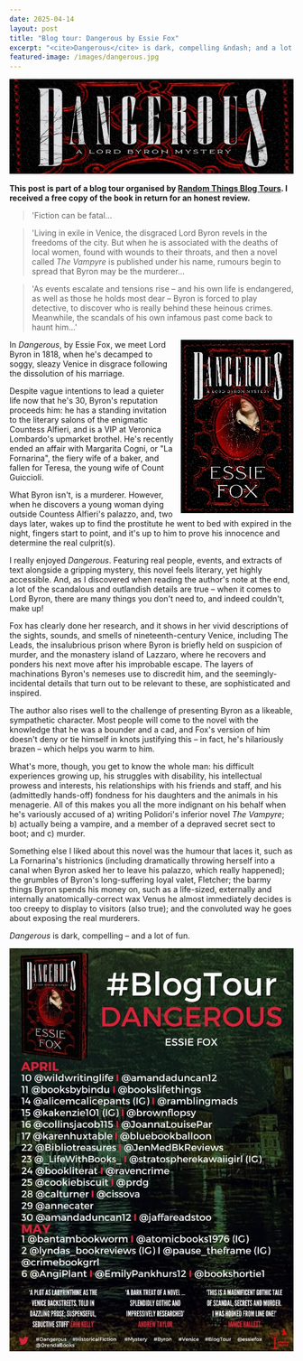 ```yaml
---
date: 2025-04-14
layout: post
title: "Blog tour: Dangerous by Essie Fox"
excerpt: "<cite>Dangerous</cite> is dark, compelling &ndash; and a lot of fun."
featured-image: /images/dangerous.jpg
---
```


![Dangerous](/images/dangerous.jpg)

**This post is part of a blog tour organised by [Random Things Blog Tours](http://randomthingsthroughmyletterbox.blogspot.com/p/services-to-publishers-authors-blog.html). I received a free copy of the book in return for an honest review.**

> 'Fiction can be fatal...

> 'Living in exile in Venice, the disgraced Lord Byron revels in the freedoms of the city. But when he is associated with the deaths of local women, found with wounds to their throats, and then a novel called <cite>The Vampyre</cite> is published under his name, rumours begin to spread that Byron may be the murderer...

> 'As events escalate and tensions rise – and his own life is endangered, as well as those he holds most dear &ndash; Byron is forced to play detective, to discover who is really behind these heinous crimes. Meanwhile, the scandals of his own infamous past come back to haunt him...'

<img src="/images/dangerous-200.jpg" alt="Dangerous" style="float: right; margin-bottom: 10px; margin-left: 10px;">

In <cite>Dangerous</cite>, by Essie Fox, we meet Lord Byron in 1818, when he's decamped to soggy, sleazy Venice in disgrace following the dissolution of his marriage.

Despite vague intentions to lead a quieter life now that he's 30, Byron's reputation proceeds him: he has a standing invitation to the literary salons of the enigmatic Countess Alfieri, and is a VIP at Veronica Lombardo's upmarket brothel. He's recently ended an affair with Margarita Cogni, or "La Fornarina", the fiery wife of a baker, and fallen for Teresa, the young wife of Count Guiccioli.

What Byron isn't, is a murderer. However, when he discovers a young woman dying outside Countess Alfieri's palazzo, and, two days later, wakes up to find the prostitute he went to bed with expired in the night, fingers start to point, and it's up to him to prove his innocence and determine the real culprit(s).

I really enjoyed <cite>Dangerous</cite>. Featuring real people, events, and extracts of text alongside a gripping mystery, this novel feels literary, yet highly accessible. And, as I discovered when reading the author's note at the end, a lot of the scandalous and outlandish details are true &ndash; when it comes to Lord Byron, there are many things you don't need to, and indeed couldn't, make up!

Fox has clearly done her research, and it shows in her vivid descriptions of the sights, sounds, and smells of nineteenth-century Venice, including The Leads, the insalubrious prison where Byron is briefly held on suspicion of murder, and the monastery island of Lazzaro, where he recovers and ponders his next move after his improbable escape. The layers of machinations Byron's nemeses use to discredit him, and the seemingly-incidental details that turn out to be relevant to these, are sophisticated and inspired.

The author also rises well to the challenge of presenting Byron as a likeable, sympathetic character. Most people will come to the novel with the knowledge that he was a bounder and a cad, and Fox's version of him doesn't deny or tie himself in knots justifying this &ndash; in fact, he's hilariously brazen &ndash; which helps you warm to him.

What's more, though, you get to know the whole man: his difficult experiences growing up, his struggles with disability, his intellectual prowess and interests, his relationships with his friends and staff, and his (admittedly hands-off) fondness for his daughters and the animals in his menagerie. All of this makes you all the more indignant on his behalf when he's variously accused of a) writing Polidori's inferior novel <cite>The Vampyre</cite>; b) actually being a vampire, and a member of a depraved secret sect to boot; and c) murder.

Something else I liked about this novel was the humour that laces it, such as La Fornarina's histrionics (including dramatically throwing herself into a canal when Byron asked her to leave his palazzo, which really happened); the grumbles of Byron's long-suffering loyal valet, Fletcher; the barmy things Byron spends his money on, such as a life-sized, externally and internally anatomically-correct wax Venus he almost immediately decides is too creepy to display to visitors (also true); and the convoluted way he goes about exposing the real murderers.

<cite>Dangerous</cite> is dark, compelling &ndash; and a lot of fun.

![Dangerous blog tour banner](/images/dangerous-banner.jpg)
